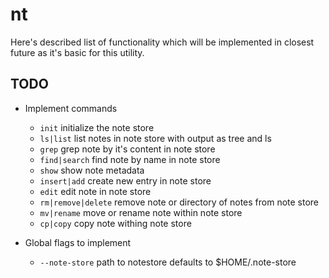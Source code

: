 # nt

Here's described list of functionality which will be implemented in closest
future as it's basic for this utility.

## TODO

* Implement commands

  - `init`             initialize the note store
  - `ls|list`          list notes in note store with output as tree and ls
  - `grep`             grep note by it's content in note store
  - `find|search`      find note by name in note store
  - `show`             show note metadata
  - `insert|add`       create new entry in note store
  - `edit`             edit note in note store
  - `rm|remove|delete` remove note or directory of notes from note store
  - `mv|rename`        move or rename note within note store
  - `cp|copy`          copy note withing note store


* Global flags to implement
  - `--note-store` path to notestore defaults to $HOME/.note-store
